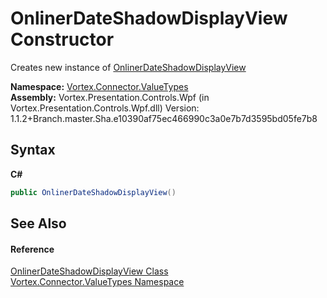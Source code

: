 # OnlinerDateShadowDisplayView Constructor 
 

Creates new instance of <a href="T_Vortex_Connector_ValueTypes_OnlinerDateShadowDisplayView.md">OnlinerDateShadowDisplayView</a>

**Namespace:**&nbsp;<a href="N_Vortex_Connector_ValueTypes.md">Vortex.Connector.ValueTypes</a><br />**Assembly:**&nbsp;Vortex.Presentation.Controls.Wpf (in Vortex.Presentation.Controls.Wpf.dll) Version: 1.1.2+Branch.master.Sha.e10390af75ec466990c3a0e7b7d3595bd05fe7b8

## Syntax

**C#**<br />
``` C#
public OnlinerDateShadowDisplayView()
```


## See Also


#### Reference
<a href="T_Vortex_Connector_ValueTypes_OnlinerDateShadowDisplayView.md">OnlinerDateShadowDisplayView Class</a><br /><a href="N_Vortex_Connector_ValueTypes.md">Vortex.Connector.ValueTypes Namespace</a><br />